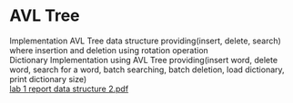 # AVL Tree
Implementation AVL Tree data structure providing(insert, delete, search) where insertion and deletion using rotation operation \
Dictionary Implementation using AVL Tree providing(insert word, delete word, search for a word, batch searching, batch deletion, load dictionary, print dictionary size)\
[lab 1 report data structure 2.pdf](https://github.com/AliELSharawy/AVL-Tree/files/8627298/lab.1.report.DS.2.pdf)
